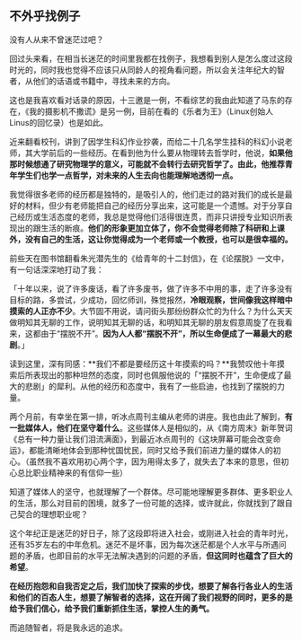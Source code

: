 ## 不外乎找例子

没有人从来不曾迷茫过吧？

回过头来看，在相当长迷茫的时间里我都在找例子，我想看到别人是怎么度过这段时光的，同时我也觉得不应该只从同龄人的视角看问题，所以会关注年纪大的智者，从他们的话语或书籍中，寻找未来的方向。

这也是我喜欢看对话录的原因，十三邀是一例，不看综艺的我由此知道了马东的存在，《我的摄影机不撒谎》是另一例，目前在看的《乐者为王》（Linux创始人Linus的回忆录）也是如此。

近来翻看校刊，讲到了因学生科幻作业抄袭，而给二十几名学生挂科的科幻小说老师，其大学前后的一些经历。在看到他为什么要从物理转去哲学时，他说，**如果他那时候想通了研究物理学的意义，可能就不会转行去研究哲学了。由此，他推荐青年学生们也学一点哲学，对未来的人生去向也能理解地透彻一点。**

我觉得很多老师的经历都是独特的，是吸引人的，他们走过的路对我们的成长是最好的材料，但少有老师能把自己的经历分享出来，这可能是一个遗憾。对于分享自己经历或生活态度的老师，我总是觉得他们活得很连贯，而非只讲授专业知识所表现出的跟生活的断痕。**他们的形象更加立体了，你不会觉得老师除了科研和上课外，没有自己的生活，这让你觉得成为一个老师或一个教授，也可以是很幸福的。**

前些天在图书馆翻看朱光潜先生的《给青年的十二封信》，在《论摆脱》一文中，有一句话深深地打动了我：

「十年以来，说了许多废话，看了许多废书，做了许多不中用的事，走了许多没有目标的路，多尝试，少成功，回忆师训，殊觉报然，**冷眼观察，世间像我这样暗中摸索的人正亦不少**。大节固不用说，请问街头那纷纷群众忙的为什么？为什么天天做明知其无聊的工作，说明知其无聊的话，和明知其无聊的朋友假意周旋了在我看来，这都由于“摆脱不开”。**因为人人都“摆脱不开”，所以生命便成了一幕最大的悲剧**。」

读到这里，深有同感：**我们不都是要经历这十年摸索的吗？**我赞叹他十年摸索后所表现出的那种坦然的态度，同时也佩服他说的「“摆脱不开”，生命便成了最大的悲剧」的犀利。从他的经历和态度中，我有了一些启迪，也找到了摆脱的力量。

两个月前，有幸坐在第一排，听冰点周刊主编从老师的讲座。我也由此了解到，**有一批媒体人，他们在坚守着什么**。这些媒体人是相似的，从《南方周末》新年贺词《总有一种力量让我们泪流满面》，到最近冰点周刊的《这块屏幕可能会改变命运》，都能清晰地体会到那种忧国忧民，同时又给予我们前进力量的媒体人的初心。（虽然我不喜欢用初心两个字，因为用得太多了，就失去了本来的意思，但初心总比职业精神来的有信仰一些）

知道了媒体人的坚守，也就理解了一个群体。尽可能地理解更多群体、更多职业人的生活，那么对目前的困境，就多了一份可能的选择，或许就此，你就找到了跟自己契合的理想职业呢？

这个年纪正是迷茫的好日子，除了这段即将进入社会，或刚进入社会的青年时光，还有35岁左右的中年危机。迷茫不是坏事，因为每次迷茫都是个人水平与所遇问题的矛盾，也即目前的水平无法解决遇到的问题的矛盾，**但这同时也蕴含了巨大的希望**。

**在经历抱怨和自我否定之后，我们加快了探索的步伐，想要了解各行各业人的生活和他们的百态人生，想要了解智者的选择，这在开阔了我们视野的同时，更多的是给予我们信心，给予我们重新抓住生活，掌控人生的勇气。**

而追随智者，将是我永远的追求。